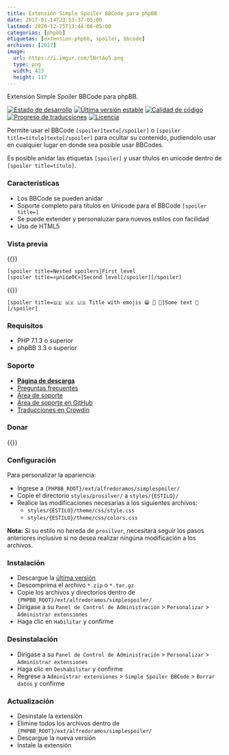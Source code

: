 ```yaml
---
title: Extensión Simple Spoiler BBCode para phpBB
date: 2017-01-14T23:53:37-05:00
lastmod: 2020-12-25T13:44:00-05:00
categorias: [phpbb]
etiquetas: [extension-phpbb, spoiler, bbcode]
archivos: [2017]
image:
  url: https://i.imgur.com/5NrtAoS.png
  type: png
  width: 423
  height: 117
---
```

Extensión Simple Spoiler BBCode para phpBB.

[![Estado de desarrollo](https://img.shields.io/github/workflow/status/AlfredoRamos/phpbb-ext-simple-spoiler/GitHub%20Actions%20CI?style=flat-square)](https://github.com/AlfredoRamos/phpbb-ext-simple-spoiler/actions)
[![Última versión estable](https://img.shields.io/github/tag/AlfredoRamos/phpbb-ext-simple-spoiler.svg?label=stable&style=flat-square)](https://github.com/AlfredoRamos/phpbb-ext-simple-spoiler/releases)
[![Calidad de código](https://img.shields.io/codacy/grade/d999d79cca134f189502ad84cee17a33.svg?style=flat-square)](https://app.codacy.com/gh/AlfredoRamos/phpbb-ext-simple-spoiler/dashboard)
[![Progreso de traducciones](https://badges.crowdin.net/phpbb-ext-simple-spoiler/localized.svg)](https://crowdin.com/project/phpbb-ext-simple-spoiler)
[![Licencia](https://img.shields.io/github/license/AlfredoRamos/phpbb-ext-simple-spoiler.svg?style=flat-square)](https://raw.githubusercontent.com/AlfredoRamos/phpbb-ext-simple-spoiler/master/license.txt)

Permite usar el BBCode `[spoiler]texto[/spoiler]` o `[spoiler title=título]texto[/spoiler]` para ocultar su contenido, pudiendolo usar en cualquier lugar en donde sea posible usar BBCodes.

Es posible anidar las etiquetas `[spoiler]` y usar títulos en unicode dentro de `[spoiler title=título]`.

<!--more-->
### Características

- Los BBCode se pueden anidar
- Soporte completo para títulos en Unicode para el BBCode `[spoiler title=]`
- Se puede extender y personaluzar para nuevos estilos con facilidad
- Uso de HTML5

### Vista previa

{{<preview src="https://i.imgur.com/5NrtAoS.png" alt="Spoilers anidados" imgclass="img-fluid d-block mx-auto mb-3">}}

```plaintext
[spoiler title=Nested spoilers]First level
[spoiler title=«µǹï¢øð€»]Second level[/spoiler][/spoiler]
```

{{<preview src="https://i.imgur.com/5NrtAoS.png" alt="Spoilers usando emojis el título" imgclass="img-fluid d-block mx-auto mb-3">}}

```plaintext
[spoiler title=🇩🇪 🇲🇽 🇺🇸 Title with emojis 😁 🤗 🔱]Some text 🦏[/spoiler]
```

### Requisitos

- PHP 7.1.3 o superior
- phpBB 3.3 o superior

### Soporte

- [**Página de descarga**](https://www.phpbb.com/customise/db/extension/simple_spoiler_bbcode/)
- [Preguntas frecuentes](https://www.phpbb.com/customise/db/extension/simple_spoiler_bbcode/faq)
- [Área de soporte](https://www.phpbb.com/customise/db/extension/simple_spoiler_bbcode/support)
- [Área de soporte en GitHub](https://github.com/AlfredoRamos/phpbb-ext-simple-spoiler/issues)
- [Traducciones en Crowdin](https://crowdin.com/project/phpbb-ext-simple-spoiler)

### Donar

{{<donate>}}

### Configuración

Para personalizar la apariencia:

- Ingrese a `{PHPBB_ROOT}/ext/alfredoramos/simplespoiler/`
- Copie el directorio `styles/prosilver/` a `styles/{ESTILO}/`
- Realice las modificaciones necesarias a los siguientes archivos:
	- `styles/{ESTILO}/theme/css/style.css`
	- `styles/{ESTILO}/theme/css/colors.css`

**Nota:** Si su estilo no hereda de `prosilver`, necesitará seguir los pasos anteriores inclusive si no desea realizar ningúna modificación a los archivos.

### Instalación

- Descargue la [última versión](https://github.com/AlfredoRamos/phpbb-ext-simple-spoiler/releases)
- Descomprima el archivo `*.zip` o `*.tar.gz`
- Copie los archivos y directorios dentro de `{PHPBB_ROOT}/ext/alfredoramos/simplespoiler/`
- Dirígase a su `Panel de Control de Administración` > `Personalizar` > `Administrar extensiones`
- Haga clic en `Habilitar` y confirme

### Desinstalación

- Dirígase a su `Panel de Control de Administración` > `Personalizar` > `Administrar extensiones`
- Haga clic en `Deshabilitar` y confirme
- Regrese a `Administrar extensiones` > `Simple Spoiler BBCode` > `Borrar datos` y confirme

### Actualización

- Desinstale la extensión
- Elimine todos los archivos dentro de `{PHPBB_ROOT}/ext/alfredoramos/simplespoiler/`
- Descargue la nueva versión
- Instale la extensión

